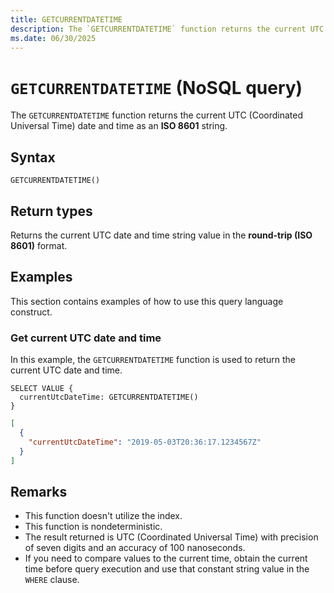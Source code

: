 ```yaml
---
title: GETCURRENTDATETIME
description: The `GETCURRENTDATETIME` function returns the current UTC (Coordinated Universal Time) date and time as an **ISO 8601** string.
ms.date: 06/30/2025
---
```


# `GETCURRENTDATETIME` (NoSQL query)

The `GETCURRENTDATETIME` function returns the current UTC (Coordinated Universal Time) date and time as an **ISO 8601** string.

## Syntax

```nosql
GETCURRENTDATETIME()
```

## Return types

Returns the current UTC date and time string value in the **round-trip (ISO 8601)** format.

## Examples

This section contains examples of how to use this query language construct.

### Get current UTC date and time

In this example, the `GETCURRENTDATETIME` function is used to return the current UTC date and time.

```nosql
SELECT VALUE {
  currentUtcDateTime: GETCURRENTDATETIME()
}
```

```json
[
  {
    "currentUtcDateTime": "2019-05-03T20:36:17.1234567Z"
  }
]
```

## Remarks

- This function doesn't utilize the index.
- This function is nondeterministic.
- The result returned is UTC (Coordinated Universal Time) with precision of seven digits and an accuracy of 100 nanoseconds.
- If you need to compare values to the current time, obtain the current time before query execution and use that constant string value in the `WHERE` clause.
